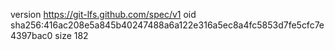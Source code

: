 version https://git-lfs.github.com/spec/v1
oid sha256:416ac208e5a845b40247488a6a122e316a5ec8a4fc5853d7fe5cfc7e4397bac0
size 182
